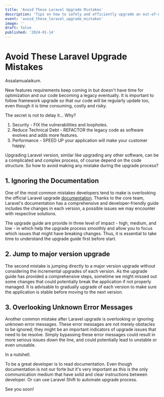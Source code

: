 ```yaml
---
title: 'Avoid These Laravel Upgrade Mistakes'
description: 'Tips on how to safely and efficiently upgrade an out-of-date Laravel app'
event: 'avoid_these_laravel_upgrade_mistakes'
image: ''
draft: false
published: '2024-01-14'
---
```


# Avoid These Laravel Upgrade Mistakes

Assalamualaikum.

New features requirements keep coming in but doesn't have time for optimization and our code becoming a legacy eventually. It is important to follow framework upgrade so that our code will be regularly update too, even though it is time consuming, costly and risky.


The secret is not to delay it... Why?


1. Security - FIX the vulnerabilities and loopholes.
2. Reduce Technical Debt - REFACTOR the legacy code as software evolves and adds more features.
3. Performance - SPEED UP your application will make your customer happy.

Upgrading Laravel version, similar like upgrading any other software, can be a complicated and complex process, of course depend on the code structure. So how to avoid making any mistake during the upgrade process?

## 1. Ignoring the Documentation

One of the most common mistakes developers tend to make is overlooking the official Laravel upgrade [documentation](https://laravel.com/docs/10.x/upgrade). Thanks to the core team, Laravel's documentation has a comprehensive and developer-friendly guide includes the changes in each version, a possible issues we may encounter with respective solutions.

The upgrade guide are provide in three level of impact - high, medium, and low - in which help the upgrade process smoothly and allow you to focus which issues that might have breaking changes. Thus, it is essential to take time to understand the upgrade guide first before start.

## 2. Jump to major version upgrade

The second mistake is jumping directly to a major version upgrade without considering the incremental upgrades of each version. As the upgrade guide has provided a comprehensive steps, sometime we might missed out some changes that could potentially break the application if not properly managed. It is advisable to gradually upgrade of each version to make sure the application is stable before moving to the next version. 

## 3. Overlooking Unknown Error Messages

Another common mistake after Laravel upgrade is overlooking or ignoring unknown error messages. These error messages are not merely obstacles to be ignored; they might be an important indicators of upgrade issues that need to be resolve. Simply bypassing these error messages could result in more serious issues down the line, and could potentially lead to unstable or even unusable.

In a nutshell.

To be a great developer is to read documentation. Even though documentation is not our forte but it's very important as this is the only communication medium that have solid and clear instructions between developer. Or can use Laravel Shift to automate upgrade process.

See you soon!